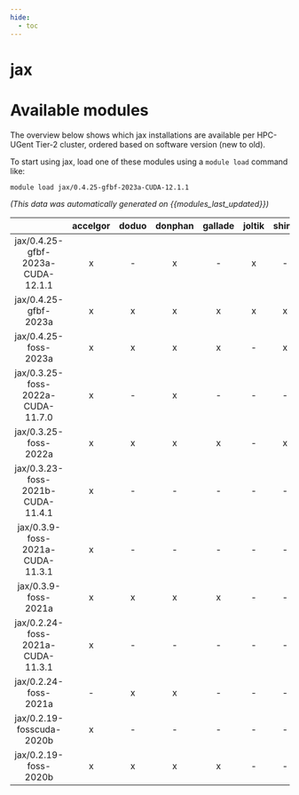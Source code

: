 ```yaml
---
hide:
  - toc
---
```


jax
===

# Available modules


The overview below shows which jax installations are available per HPC-UGent Tier-2 cluster, ordered based on software version (new to old).

To start using jax, load one of these modules using a `module load` command like:

```shell
module load jax/0.4.25-gfbf-2023a-CUDA-12.1.1
```

*(This data was automatically generated on {{modules_last_updated}})*  

| |accelgor|doduo|donphan|gallade|joltik|shinx|skitty|
| :---: | :---: | :---: | :---: | :---: | :---: | :---: | :---: |
|jax/0.4.25-gfbf-2023a-CUDA-12.1.1|x|-|x|-|x|-|-|
|jax/0.4.25-gfbf-2023a|x|x|x|x|x|x|x|
|jax/0.4.25-foss-2023a|x|x|x|x|-|x|x|
|jax/0.3.25-foss-2022a-CUDA-11.7.0|x|-|x|-|-|-|-|
|jax/0.3.25-foss-2022a|x|x|x|x|-|x|-|
|jax/0.3.23-foss-2021b-CUDA-11.4.1|x|-|-|-|-|-|-|
|jax/0.3.9-foss-2021a-CUDA-11.3.1|x|-|-|-|-|-|-|
|jax/0.3.9-foss-2021a|x|x|x|x|-|-|-|
|jax/0.2.24-foss-2021a-CUDA-11.3.1|x|-|-|-|-|-|-|
|jax/0.2.24-foss-2021a|-|x|x|-|-|-|-|
|jax/0.2.19-fosscuda-2020b|x|-|-|-|-|-|-|
|jax/0.2.19-foss-2020b|x|x|x|x|-|-|-|

